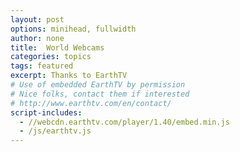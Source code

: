```yaml
---
layout: post
options: minihead, fullwidth
author: none
title:  World Webcams
categories: topics
tags: featured
excerpt: Thanks to EarthTV
# Use of embedded EarthTV by permission
# Nice folks, contact them if interested
# http://www.earthtv.com/en/contact/
script-includes:
  - //webcdn.earthtv.com/player/1.40/embed.min.js
  - /js/earthtv.js
---
```


<div id="etvplayer"></div>
